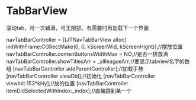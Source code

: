 # TabBarView
滚动tab，可一次铺满，可无限排。有需要时再加载下一个界面


 navTabBarController = [[JTNavTabBarView alloc] initWithFrame:CGRectMake(0, 0, kScreenWid, kScreenHight)];//摆放位置
    navTabBarController.contenButtonsWidthMax = NO;//是否一排放满
    navTabBarController.showTitlesArr = _allleagueArr;//要显示tabview名字的数组
    [navTabBarController addParentController];//加载手势
    [navTabBarController viewDid];//初始化
    [navTabBarController viewInit:153*kHy];//放的位置
    [navTabBarController itemDidSelectedWithIndex:_index];//直接跳到某一个
